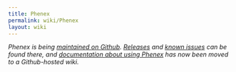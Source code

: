 ```yaml
---
title: Phenex
permalink: wiki/Phenex
layout: wiki
---
```


*Phenex is being [maintained on
Github](https://github.com/phenoscape/Phenex).
[Releases](https://github.com/phenoscape/Phenex/releases) and [known
issues](https://github.com/phenoscape/Phenex/issues) can be found there,
and [documentation about using
Phenex](https://github.com/phenoscape/Phenex/wiki) has now been moved to
a Github-hosted wiki.*
